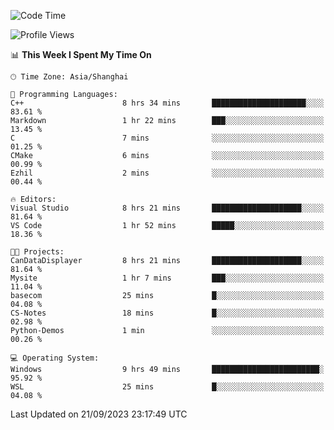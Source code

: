 <!--START_SECTION:waka-->
![Code Time](http://img.shields.io/badge/Code%20Time-1%2C260%20hrs%2024%20mins-blue)

![Profile Views](http://img.shields.io/badge/Profile%20Views-3-blue)

📊 **This Week I Spent My Time On** 

```text
🕑︎ Time Zone: Asia/Shanghai

💬 Programming Languages: 
C++                      8 hrs 34 mins       █████████████████████░░░░   83.61 % 
Markdown                 1 hr 22 mins        ███░░░░░░░░░░░░░░░░░░░░░░   13.45 % 
C                        7 mins              ░░░░░░░░░░░░░░░░░░░░░░░░░   01.25 % 
CMake                    6 mins              ░░░░░░░░░░░░░░░░░░░░░░░░░   00.99 % 
Ezhil                    2 mins              ░░░░░░░░░░░░░░░░░░░░░░░░░   00.44 % 

🔥 Editors: 
Visual Studio            8 hrs 21 mins       ████████████████████░░░░░   81.64 % 
VS Code                  1 hr 52 mins        █████░░░░░░░░░░░░░░░░░░░░   18.36 % 

🐱‍💻 Projects: 
CanDataDisplayer         8 hrs 21 mins       ████████████████████░░░░░   81.64 % 
Mysite                   1 hr 7 mins         ███░░░░░░░░░░░░░░░░░░░░░░   11.04 % 
basecom                  25 mins             █░░░░░░░░░░░░░░░░░░░░░░░░   04.08 % 
CS-Notes                 18 mins             █░░░░░░░░░░░░░░░░░░░░░░░░   02.98 % 
Python-Demos             1 min               ░░░░░░░░░░░░░░░░░░░░░░░░░   00.26 % 

💻 Operating System: 
Windows                  9 hrs 49 mins       ████████████████████████░   95.92 % 
WSL                      25 mins             █░░░░░░░░░░░░░░░░░░░░░░░░   04.08 % 
```


 Last Updated on 21/09/2023 23:17:49 UTC
<!--END_SECTION:waka-->